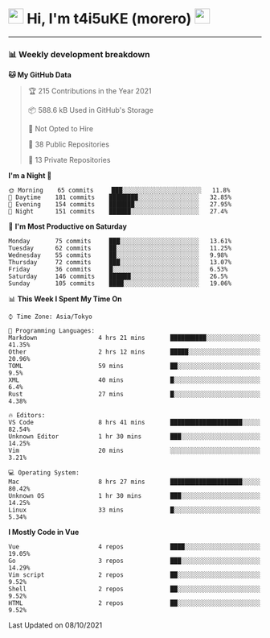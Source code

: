 <!-- Title -->
<h1>
    <img src="https://emojis.slackmojis.com/emojis/images/1600385609/10490/cactuar.gif?1600385609" width="30"/> 
    Hi, I'm t4i5uKE (morero) 
    <img src="https://emojis.slackmojis.com/emojis/images/1600385609/10490/cactuar.gif?1600385609" width="30"/>
</h1>

---

<h3> 📊 Weekly development breakdown </h3>
<!-- waka-readme-stats -->

<!--START_SECTION:waka-->
**🐱 My GitHub Data** 

> 🏆 215 Contributions in the Year 2021
 > 
> 📦 588.6 kB Used in GitHub's Storage 
 > 
> 🚫 Not Opted to Hire
 > 
> 📜 38 Public Repositories 
 > 
> 🔑 13 Private Repositories  
 > 
**I'm a Night 🦉** 

```text
🌞 Morning    65 commits     ███░░░░░░░░░░░░░░░░░░░░░░   11.8% 
🌆 Daytime    181 commits    ████████░░░░░░░░░░░░░░░░░   32.85% 
🌃 Evening    154 commits    ███████░░░░░░░░░░░░░░░░░░   27.95% 
🌙 Night      151 commits    ██████░░░░░░░░░░░░░░░░░░░   27.4%

```
📅 **I'm Most Productive on Saturday** 

```text
Monday       75 commits     ███░░░░░░░░░░░░░░░░░░░░░░   13.61% 
Tuesday      62 commits     ██░░░░░░░░░░░░░░░░░░░░░░░   11.25% 
Wednesday    55 commits     ██░░░░░░░░░░░░░░░░░░░░░░░   9.98% 
Thursday     72 commits     ███░░░░░░░░░░░░░░░░░░░░░░   13.07% 
Friday       36 commits     █░░░░░░░░░░░░░░░░░░░░░░░░   6.53% 
Saturday     146 commits    ██████░░░░░░░░░░░░░░░░░░░   26.5% 
Sunday       105 commits    ████░░░░░░░░░░░░░░░░░░░░░   19.06%

```


📊 **This Week I Spent My Time On** 

```text
⌚︎ Time Zone: Asia/Tokyo

💬 Programming Languages: 
Markdown                 4 hrs 21 mins       ██████████░░░░░░░░░░░░░░░   41.35% 
Other                    2 hrs 12 mins       █████░░░░░░░░░░░░░░░░░░░░   20.96% 
TOML                     59 mins             ██░░░░░░░░░░░░░░░░░░░░░░░   9.5% 
XML                      40 mins             █░░░░░░░░░░░░░░░░░░░░░░░░   6.4% 
Rust                     27 mins             █░░░░░░░░░░░░░░░░░░░░░░░░   4.38%

🔥 Editors: 
VS Code                  8 hrs 41 mins       ████████████████████░░░░░   82.54% 
Unknown Editor           1 hr 30 mins        ███░░░░░░░░░░░░░░░░░░░░░░   14.25% 
Vim                      20 mins             ░░░░░░░░░░░░░░░░░░░░░░░░░   3.21%

💻 Operating System: 
Mac                      8 hrs 27 mins       ████████████████████░░░░░   80.42% 
Unknown OS               1 hr 30 mins        ███░░░░░░░░░░░░░░░░░░░░░░   14.25% 
Linux                    33 mins             █░░░░░░░░░░░░░░░░░░░░░░░░   5.34%

```

**I Mostly Code in Vue** 

```text
Vue                      4 repos             ████░░░░░░░░░░░░░░░░░░░░░   19.05% 
Go                       3 repos             ███░░░░░░░░░░░░░░░░░░░░░░   14.29% 
Vim script               2 repos             ██░░░░░░░░░░░░░░░░░░░░░░░   9.52% 
Shell                    2 repos             ██░░░░░░░░░░░░░░░░░░░░░░░   9.52% 
HTML                     2 repos             ██░░░░░░░░░░░░░░░░░░░░░░░   9.52%

```



 Last Updated on 08/10/2021
<!--END_SECTION:waka-->
